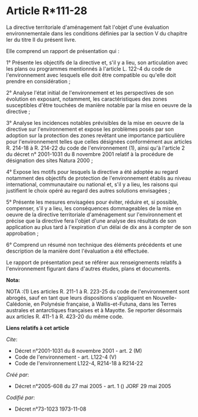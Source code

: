 # Article R*111-28

La directive territoriale d'aménagement fait l'objet d'une évaluation environnementale dans les conditions définies par la
section V du chapitre Ier du titre II du présent livre.

Elle comprend un rapport de présentation qui :

1° Présente les objectifs de la directive et, s'il y a lieu, son articulation avec les plans ou programmes mentionnés à
l'article L. 122-4 du code de l'environnement avec lesquels elle doit être compatible ou qu'elle doit prendre en
considération ;

2° Analyse l'état initial de l'environnement et les perspectives de son évolution en exposant, notamment, les
caractéristiques des zones susceptibles d'être touchées de manière notable par la mise en oeuvre de la directive ;

3° Analyse les incidences notables prévisibles de la mise en oeuvre de la directive sur l'environnement et expose les
problèmes posés par son adoption sur la protection des zones revêtant une importance particulière pour l'environnement telles
que celles désignées conformément aux articles R. 214-18 à R. 214-22 du code de l'environnement (1), ainsi qu'à l'article 2
du décret n° 2001-1031 du 8 novembre 2001 relatif à la procédure de désignation des sites Natura 2000 ;

4° Expose les motifs pour lesquels la directive a été adoptée au regard notamment des objectifs de protection de
l'environnement établis au niveau international, communautaire ou national et, s'il y a lieu, les raisons qui justifient le
choix opéré au regard des autres solutions envisagées ;

5° Présente les mesures envisagées pour éviter, réduire et, si possible, compenser, s'il y a lieu, les conséquences
dommageables de la mise en oeuvre de la directive territoriale d'aménagement sur l'environnement et précise que la directive
fera l'objet d'une analyse des résultats de son application au plus tard à l'expiration d'un délai de dix ans à compter de
son approbation ;

6° Comprend un résumé non technique des éléments précédents et une description de la manière dont l'évaluation a été
effectuée.

Le rapport de présentation peut se référer aux renseignements relatifs à l'environnement figurant dans d'autres études, plans
et documents.

**Nota:**

NOTA :(1) Les articles R. 211-1 à R. 223-25 du code de l'environnement sont abrogés, sauf en tant que leurs dispositions
s'appliquent en Nouvelle-Calédonie, en Polynésie française, à Wallis-et-Futuna, dans les Terres australes et antarctiques
françaises et à Mayotte. Se reporter désormais aux articles R. 411-1 à R. 423-20 du même code.

**Liens relatifs à cet article**

_Cite_:

  - Décret n°2001-1031 du 8 novembre 2001 - art. 2 (M)
  - Code de l'environnement - art. L122-4 (V)
  - Code de l'environnement L122-4, R214-18 à R214-22

_Créé par_:

  - Décret n°2005-608 du 27 mai 2005 - art. 1 () JORF 29 mai 2005

_Codifié par_:

  - Décret n°73-1023 1973-11-08
